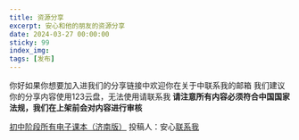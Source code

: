 ```yaml
---
title: 资源分享
excerpt: 安心和他的朋友的资源分享
date: 2024-03-27 00:00:00
sticky: 99
index_img: 
tags: [发布]
---
```

你好如果你想要加入进我们的分享链接中欢迎你在关于中联系我的邮箱
我们建议你的分享内容使用123云盘，无法使用请联系我
**请注意所有内容必须符合中国国家法规，我们在上架前会对内容进行审核**
<!-- more -->
[初中阶段所有电子课本（济南版）](https://www.123pan.com/s/zp7KVv-GVxtd.html) 投稿人：安心[联系我](mailto:service@anson.fun)